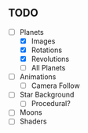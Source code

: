 ## TODO

- [ ] Planets
  - [x] Images
  - [x] Rotations
  - [x] Revolutions
  - [ ] All Planets
- [ ] Animations
  - [ ] Camera Follow
- [ ] Star Background
  - [ ] Procedural?
- [ ] Moons
- [ ] Shaders
